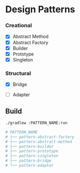 
# Design Patterns

### Creational

- [x] Abstract Method
- [x] Abstract Factory
- [x] Builder
- [x] Prototype
- [x] Singleton

### Structural

- [x] Bridge
- [ ] Adapter


## Build

```bash
./gradlew :PATTERN_NAME:run

# PATTERN_NAME
# ├── pattern-abstract-factory
# ├── pattern-abstract-method
# ├── pattern-builder
# ├── pattern-prototype
# ├── pattern-singleton
# ├── pattern-bridge
# └── pattern-adapter
```


